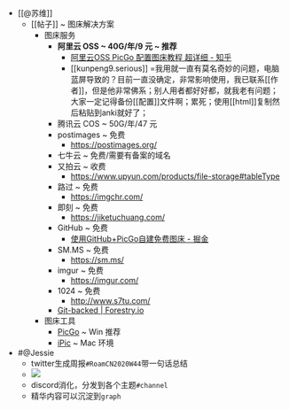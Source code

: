 - [[@苏维]]
    - [[帖子]] ~ 图床解决方案
        - 图床服务
            - **阿里云 OSS ~ 40G/年/9 元 ~ 推荐**
                - [阿里云OSS PicGo 配置图床教程 超详细 - 知乎](https://zhuanlan.zhihu.com/p/104152479)
                - [[kunpeng9.serious]] =我用就一直有莫名奇妙的问题，电脑蓝屏导致的？目前一直没确定，非常影响使用，我已联系[[作者]]，但是他非常佛系；别人用者都好好都，就我老有问题；大家一定记得备份[[配置]]文件啊；累死；使用[[html]]复制然后粘贴到anki就好了；
            - 腾讯云 COS ~ 50G/年/47 元
            - postimages ~ 免费
                - https://postimages.org/
            - 七牛云 ~ 免费/需要有备案的域名
            - 又拍云 ~ 收费
                - https://www.upyun.com/products/file-storage#tableType
            - 路过 ~ 免费
                - https://imgchr.com/
            - 即刻 ~ 免费
                - https://jiketuchuang.com/
            - GitHub ~ 免费
                - [使用GitHub+PicGo自建免费图床 - 掘金](https://juejin.im/post/6844904078468710413)
            - SM.MS ~ 免费
                - https://sm.ms/
            - imgur ~ 免费
                - https://imgur.com/
            - 1024 ~ 免费
                - http://www.s7tu.com/
            - [Git-backed | Forestry.io](https://forestry.io/)
        - 图床工具
            - [PicGo](https://github.com/Molunerfinn/PicGo) ~ Win 推荐
            - [iPic](https://apps.apple.com/cn/app/ipic-markdown-%E5%9B%BE%E5%BA%8A-%E6%96%87%E4%BB%B6%E4%B8%8A%E4%BC%A0%E5%B7%A5%E5%85%B7/id1101244278?mt=12) ~ Mac 环境
- #@Jessie
    - twitter生成周报`#RoamCN2020W44`带一句话总结
    - ![](https://firebasestorage.googleapis.com/v0/b/firescript-577a2.appspot.com/o/imgs%2Fapp%2FRoamCN%2FBKpJxQigDi.png?alt=media&token=1a8e02de-d2c6-465e-8016-dba981fcd149)
    - discord消化，分发到各个主题`#channel`
    - 精华内容可以沉淀到`graph`
